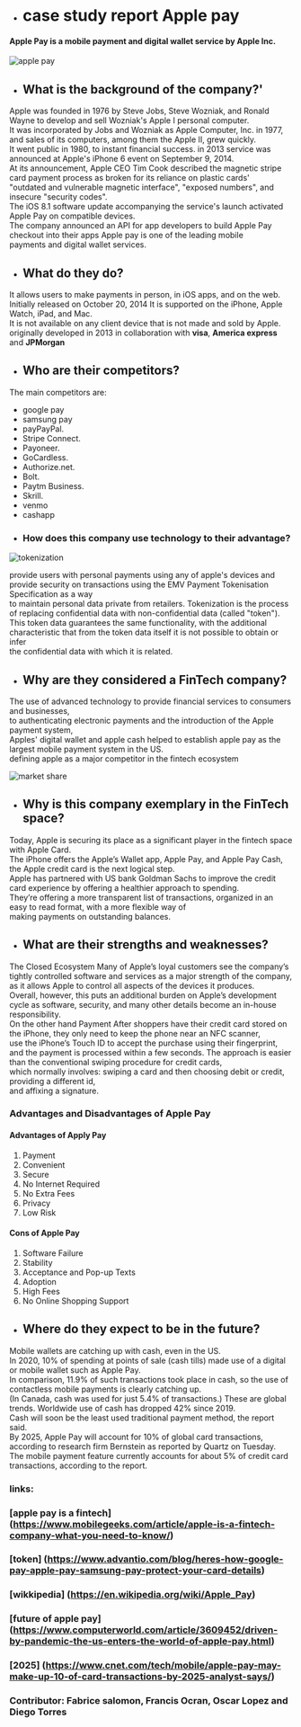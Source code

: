 * # case study report Apple pay 





#### Apple Pay is a mobile payment and digital wallet service by Apple Inc. 



![apple pay](https://developer.apple.com/news/images/og/apple-pay-og-twitter.jpg)

* ## What is the background of the company?'
Apple was founded in 1976 by Steve Jobs, Steve Wozniak, and Ronald Wayne to develop and sell Wozniak's Apple I personal computer.   
It was incorporated by Jobs and Wozniak as Apple Computer, Inc. in 1977, and sales of its computers, among them the Apple II, grew quickly.    
It went public in 1980, to instant financial success.
in 2013 service was announced at Apple's iPhone 6 event on September 9, 2014.   
At its announcement, Apple CEO Tim Cook described the magnetic stripe card payment process as broken for its reliance on plastic cards'      
"outdated and vulnerable magnetic interface", "exposed numbers", and insecure "security codes".    
The iOS 8.1 software update accompanying the service's launch activated Apple Pay on compatible devices.    
The company announced an API for app developers to build Apple Pay checkout into their apps
Apple pay is one of the leading mobile  
payments and digital wallet services. 




* ## What do they do? 
It allows users to make
payments in person, in iOS apps, and on the web.  
Initially released on October 20, 2014
It is supported on the iPhone, Apple Watch, iPad, and Mac.    
It is not available on any client device that is not made and sold by Apple.    
originally developed in 2013 in collaboration with **visa**, **America express** and  **JPMorgan**   










* ## Who are their competitors?
The main competitors are:
 - google pay 
 - samsung pay
 - payPayPal.
 - Stripe Connect.
 - Payoneer.
 - GoCardless.
 - Authorize.net.
 - Bolt.
 - Paytm Business.
 - Skrill.
 - venmo
 - cashapp



* ### How does this company use technology to their advantage? 
![tokenization](https://upload.wikimedia.org/wikipedia/commons/3/3e/How_mobile_payment_tokenization_works.png)


provide users with personal payments using any of apple's devices and provide security on transactions using the EMV Payment Tokenisation Specification as a way    
to maintain personal data private from retailers. Tokenization is the process of replacing confidential data with non-confidential data (called "token").    
This token data guarantees the same functionality, with the additional characteristic that from the token data itself it is not possible to obtain or infer   
the confidential data with which it is related.





* ## Why are they considered a FinTech company?  
The use of advanced technology to provide financial services to consumers and businesses,  
to authenticating electronic payments and 
the introduction of the Apple payment system,    
Apples' digital wallet and apple cash helped to establish apple pay as the largest mobile payment system in the US.   
defining apple as a major competitor in the fintech ecosystem

 
 ![market share](https://i1.wp.com/img.talkandroid.com/uploads/2021/08/mobile-wallet-market-share-google-pay.png?resize=847%2C625&ssl=1)



* ## Why is this company exemplary in the FinTech space?
Today, Apple is securing its place as a significant player in the fintech space with Apple Card.  
The iPhone offers the Apple’s Wallet app, Apple Pay, and Apple Pay Cash, the Apple credit card is the next logical step.  
Apple has partnered with US bank Goldman Sachs to improve the credit card experience by offering a healthier approach to spending.   
They’re offering a more transparent list of transactions, organized in an easy to read format, with a more flexible way of   
making payments on outstanding balances.

* ## What are their strengths and weaknesses?

The Closed Ecosystem
Many of Apple’s loyal customers see the company’s tightly controlled software and services as a major strength of the company,   
as it allows Apple to control all aspects of the devices it produces.  
Overall, however, this puts an additional burden on Apple’s development cycle as software, security, and many other details become an in-house responsibility.  
On the other hand  Payment
After shoppers have their credit card stored on the iPhone, they only need to keep the phone near an NFC scanner,  
use the iPhone’s Touch ID to accept the purchase using their fingerprint,  
and the payment is processed within a few seconds.
The approach is easier than the conventional swiping procedure for credit cards,  
which normally involves: swiping a card and then choosing debit or credit, providing a different id,   
and affixing a signature.

### Advantages and Disadvantages of Apple Pay  


#### Advantages of Apply Pay
1. Payment
2. Convenient
3. Secure
4. No Internet Required
5. No Extra Fees
6. Privacy
7. Low Risk  

#### Cons of Apple Pay
1. Software Failure
2. Stability
3. Acceptance and Pop-up Texts
4. Adoption
5. High Fees
6. No Online Shopping Support


* ## Where do they expect to be in the future?   
Mobile wallets are catching up with cash, even in the US.    
In 2020, 10% of spending at points of sale (cash tills) made use of a digital or mobile wallet such as Apple Pay.    
In comparison, 11.9% of such transactions took place in cash, so the use of contactless mobile payments is clearly catching up.   
(In Canada, cash was used for just 5.4% of transactions.)
These are global trends. Worldwide use of cash has dropped 42% since 2019.   
Cash will soon be the least used traditional payment method, the report said.  
By 2025, Apple Pay will account for 10% of global card transactions, according to research firm Bernstein as reported by Quartz on Tuesday.    
The mobile payment feature currently accounts for about 5% of credit card transactions, according to the report. 




### links: 
### [apple pay is a fintech] (https://www.mobilegeeks.com/article/apple-is-a-fintech-company-what-you-need-to-know/)
### [token] (https://www.advantio.com/blog/heres-how-google-pay-apple-pay-samsung-pay-protect-your-card-details)  
### [wikkipedia] (https://en.wikipedia.org/wiki/Apple_Pay)
### [future of apple pay] (https://www.computerworld.com/article/3609452/driven-by-pandemic-the-us-enters-the-world-of-apple-pay.html)
### [2025] (https://www.cnet.com/tech/mobile/apple-pay-may-make-up-10-of-card-transactions-by-2025-analyst-says/)   






### Contributor: Fabrice salomon, Francis Ocran, Oscar Lopez and Diego Torres



